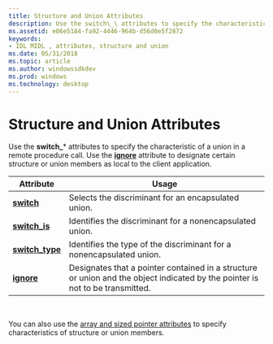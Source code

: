 ```yaml
---
title: Structure and Union Attributes
description: Use the switch\_\ attributes to specify the characteristic of a union in a remote procedure call. Use the ignore attribute to designate certain structure or union members as local to the client application.
ms.assetid: e06e5184-fa92-4446-964b-d56d0e5f2872
keywords:
- IDL MIDL , attributes, structure and union
ms.date: 05/31/2018
ms.topic: article
ms.author: windowssdkdev
ms.prod: windows
ms.technology: desktop
---
```


# Structure and Union Attributes

Use the **switch\_**\* attributes to specify the characteristic of a union in a remote procedure call. Use the [**ignore**](ignore.md) attribute to designate certain structure or union members as local to the client application.



| Attribute                           | Usage                                                                                                                         |
|-------------------------------------|-------------------------------------------------------------------------------------------------------------------------------|
| [**switch**](switch.md)            | Selects the discriminant for an encapsulated union.                                                                           |
| [**switch\_is**](switch-is.md)     | Identifies the discriminant for a nonencapsulated union.                                                                      |
| [**switch\_type**](switch-type.md) | Identifies the type of the discriminant for a nonencapsulated union.                                                          |
| [**ignore**](ignore.md)            | Designates that a pointer contained in a structure or union and the object indicated by the pointer is not to be transmitted. |



 

You can also use the [array and sized pointer attributes](array-and-sized-pointer-attributes.md) to specify characteristics of structure or union members.

 

 




